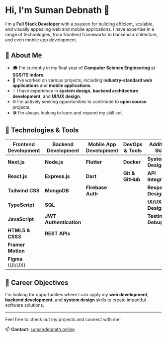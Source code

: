 # Hi, I'm Suman Debnath 👋

I'm a **Full Stack Developer** with a passion for building efficient, scalable, and visually appealing web and mobile applications. I have expertise in a range of technologies, from frontend frameworks to backend architecture, and even mobile app development.

## 🌟 About Me
- 🎓 I'm currently in my final year of **Computer Science Engineering** at **SGSITS Indore**.
- 💼 I've worked on various projects, including **industry-standard web applications** and **mobile applications**.
- 💡 I have experience in **system design**, **backend architecture development**, and **UI/UX design**.
- 🌐 I'm actively seeking opportunities to contribute to **open source** projects.
- 🛠️ I’m always looking to learn and expand my skill set.

## 🔧 Technologies & Tools

| Frontend Development | Backend Development | Mobile App Development | DevOps & Tools | Additional Skills |
| -------------------- | ------------------- | ---------------------- | -------------- | ----------------- |
| **Next.js**          | **Node.js**          | **Flutter**            | **Docker**     | **System Design**  |
| **React.js**         | **Express.js**       | **Dart**               | **Git & GitHub** | **API Integration** |
| **Tailwind CSS**      | **MongoDB**          | **Firebase Auth**       |                | **Responsive Design** |
| **TypeScript**       | **SQL**              |                        |                | **UI/UX Design** |
| **JavaScript**       | **JWT Authentication**|                        |                | **Testing & Debugging** |
| **HTML5 & CSS3**     | **REST APIs**        |                        |                |                   |
| **Framer Motion**    |                     |                        |                |                   |
| **Figma** (UI/UX)    |                     |                        |                |                   |

## 💼 Career Objectives
I'm looking for opportunities where I can apply my **web development**, **backend development**, and **system design** skills to create impactful software solutions.

---

Feel free to check out my projects and connect with me!

📫 **Contact**: [sumandebnath.online](https://www.sumandebnath.online)


